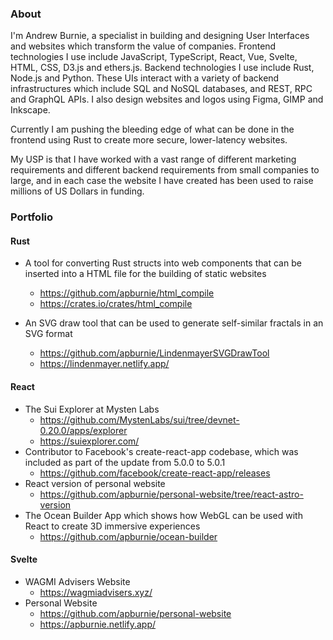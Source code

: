 ### About

I'm Andrew Burnie, a specialist in building and designing User Interfaces and websites which transform the value of companies. Frontend technologies I use include JavaScript, TypeScript, React, Vue, Svelte, HTML, CSS, D3.js and ethers.js. Backend technologies I use include Rust, Node.js and Python. These UIs interact with a variety of backend infrastructures which include SQL and NoSQL databases, and REST, RPC and GraphQL APIs. I also design websites and logos using Figma, GIMP and Inkscape. 

Currently I am pushing the bleeding edge of what can be done in the frontend using Rust to create more secure, lower-latency websites.

My USP is that I have worked with a vast range of different marketing requirements and different backend requirements from small companies to large, and in each case the website I have created has been used to raise millions of US Dollars in funding.

### Portfolio

#### Rust

* A tool for converting Rust structs into web components that can be inserted into a HTML file for the building of static websites
    - https://github.com/apburnie/html_compile
    - https://crates.io/crates/html_compile

* An SVG draw tool that can be used to generate self-similar fractals in an SVG format
    - https://github.com/apburnie/LindenmayerSVGDrawTool
    - https://lindenmayer.netlify.app/

#### React

* The Sui Explorer at Mysten Labs
    - https://github.com/MystenLabs/sui/tree/devnet-0.20.0/apps/explorer
    - https://suiexplorer.com/
* Contributor to Facebook's create-react-app codebase, which was included as part of the update from 5.0.0 to 5.0.1
    - https://github.com/facebook/create-react-app/releases
* React version of personal website
     - https://github.com/apburnie/personal-website/tree/react-astro-version
* The Ocean Builder App which shows how WebGL can be used with React to create 3D immersive experiences
     - https://github.com/apburnie/ocean-builder
 
#### Svelte
* WAGMI Advisers Website
    - https://wagmiadvisers.xyz/
* Personal Website
    - https://github.com/apburnie/personal-website
    - https://apburnie.netlify.app/
